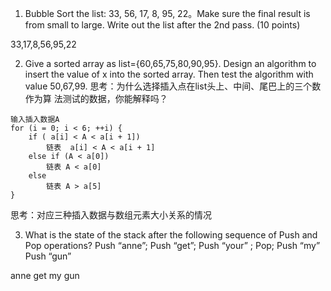 1. Bubble Sort the list: 33, 56, 17, 8, 95, 22。Make sure the final result is from small to large. Write out the list after the 2nd pass. (10 points)

33,17,8,56,95,22

2. Give a sorted array as list={60,65,75,80,90,95}. Design an algorithm to insert the value of x into the sorted array. Then test the algorithm with value 50,67,99.
思考：为什么选择插入点在list头上、中间、尾巴上的三个数作为算
法测试的数据，你能解释吗？
```
输入插入数据A
for (i = 0; i < 6; ++i) {
    if ( a[i] < A < a[i + 1])
        链表  a[i] < A < a[i + 1]
    else if (A < a[0])
        链表 A < a[0]
    else
        链表 A > a[5]
}
```
思考：对应三种插入数据与数组元素大小关系的情况

3. What is the state of the stack after the following sequence of Push and Pop operations? Push “anne”; Push “get”; Push “your” ; Pop; Push “my” Push “gun” 

anne get my gun